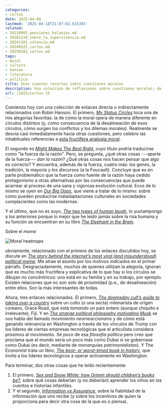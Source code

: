 ```yaml
---
categories:
- cortos
date: 2025-04-09
lastmod: '2025-04-18T21:07:02.615385'
related:
- 20210903_pensiones_balanzas.md
- 20201228_sobre_la_supervivencia.md
- 20241101_valencia.md
- 20240325_cortos.md
- 20250101_cortos.md
tags:
- moral
- cultura
- hanson
- literatura
- política
title: Unos cuantos recortes sobre cuestiones morales
description: Una colección de reflexiones sobre cuestiones morales; de Robin Hanson, sectas, círculos morales, la interrelación entre tecnología y política, etc.
url: /2025/cortos-15
---
```


Comienzo hoy con una colección de enlaces directa o indirectamente relacionados con Robin Hanson. El primero, [_My Status Circles_](https://www.overcomingbias.com/p/my-status-circles) toca una de mis alegorías favoritas: la de cómo la moral opera de manera diferente en círculos distintos (y, como consecuencia de la desalineación de esos círculos, cómo surgen los conflictos y los dilemas morales). Realmente se desvía casi inmediatamente hacia otras cuestiones, pero celebro las inhabituales referencias a [esta fructífera analogía moral](/2021/principios-de-moral/).

El segundo es [_Might Makes The Best Right_](https://www.overcomingbias.com/p/might-makes-the-best-right), cuyo título podría traducirse como "la fuerza da la razón". Pero, se pregunta, ¿qué otras cosas ---aparte de la fuerza--- _dan la razón_? ¿Qué otras cosas nos hacen pensar que algo es correcto? Y encuentra, además de la fuerza, cuatro más: los genes, la tradición, la mayoría y _los discursos_ (a la Foucault). Concluye que es en parte problemático que la fuerza como fuente de la razón haya cedido protagonismo a otras alternativas por las consecuencias que puede acarrear al proceso de una sana y vigorosa evolución cultural. Ecos de lo mismo se oyen en [_Our Big Oops_](https://www.overcomingbias.com/p/our-big-oops), que viene a tratar de lo mismo: sobre cómo pueden producirse maladaptaciones culturales en sociedades complacientes como las modernas.

Y el último, que no es suyo, [_The two types of human laugh_](https://www.economist.com/science-and-technology/2024/11/20/the-two-types-of-human-laugh), lo yuxtampongo a los anteriores porque lo mejor que he leído jamás sobre la risa humana y su función se encuentran en su libro [_The Elephant in the Brain_](https://en.wikipedia.org/wiki/The_Elephant_in_the_Brain).

Sobre el _meme_

![Moral heatmaps](/images/moral_heatmap.png#center)

obviamente, relacionado con el primero de los enlaces discutidos hoy, se discute en [_The story behind the internet’s most viral (and misunderstood) political meme_](https://bigthink.com/strange-maps/moral-circles-heat-map/). Me atrae el asunto por los motivos indicados en el primer párrafo. Desgraciadamente, muchos de quienes utilizan la alegoría, ignoran que es mucho más fructífera y explicativa de lo que hay si los círculos se dibujan no concéntricos: uno está en su familia y en su trabajo, por ejemplo. Existen relaciones que no son solo de proximidad (p.e., de desalineación) entre ellos. Son la más interesantes de todas.

Ahora, tres enlaces relacionados. El primero, [_The doomsday cult’s guide to taking over a country_](https://www.economist.com/1843/2025/02/07/the-doomsday-cults-guide-to-taking-over-a-country) sobre un culto (o una secta) milenarista de origen coreano, Grace Road,  que está _tomando_ un país entero (aunque chiquito e irrelevante), Fiji. Y en [_The strange political philosophy motivating Musk_](https://www.ft.com/content/02217acf-ac64-49c2-acd5-ef4f107f014c) se nos habla del llamado _movimiento neorreaccionario_ y de cómo está ganando relevancia en Washington a través de los vínculos de Trump con los líderes de ciertas empresas tecnológicas que el articulista considera próximos al movimiento. Sé poco de esa _filosofía política_ pero creo que proclama que el mundo sería un poco más como Dubai si se gobernase como Dubai (es decir, mediante de _monarquías patrimonialistas_). Y The Economist trata un libro, [_The best- or worst-timed book in history_](https://www.economist.com/culture/2025/03/11/the-best-or-worst-timed-book-in-history), que _invita_ a los líderes tecnológicos a operar activamente en Washington.

Para terminar, dos otras cosas que he leído recientemente:
1. El primero, [_Sex and Snow White: how Grimm should children’s books be?_](https://www.economist.com/culture/2025/01/09/sex-and-snow-white-how-grimm-should-childrens-books-be), sobre qué cosas deberían (y no deberían) aprender los niños en los cuentos e historias infantiles.
1. Y el segundo, [_Information vs Assurance_](https://www.lesswrong.com/posts/p9rQJMRq4qtB9acds/information-vs-assurance), sobre la fiabilidad de la información que uno recibe (y sobre los incentivos de quien la proporciona para decir otra cosa de la que es o piensa).

